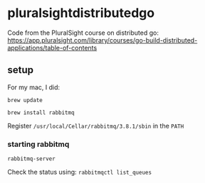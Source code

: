# pluralsightdistributedgo
Code from the PluralSight course on distributed go: https://app.pluralsight.com/library/courses/go-build-distributed-applications/table-of-contents

## setup
For my mac, I did:

`brew update`

`brew install rabbitmq`

Register `/usr/local/Cellar/rabbitmq/3.8.1/sbin` in the `PATH`

### starting rabbitmq
`rabbitmq-server`

Check the status using: `rabbitmqctl list_queues`